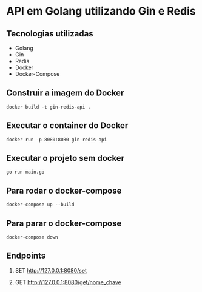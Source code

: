 # API em Golang utilizando Gin e Redis

## Tecnologias utilizadas

- Golang
- Gin
- Redis
- Docker
- Docker-Compose

## Construir a imagem do Docker
```
docker build -t gin-redis-api .
```

## Executar o container do Docker
```
docker run -p 8080:8080 gin-redis-api
```

## Executar o projeto sem docker
```
go run main.go
```

## Para rodar o docker-compose
```
docker-compose up --build
```

## Para parar o docker-compose
```
docker-compose down
```

## Endpoints

1. SET ​http://127.0.0.1:8080/set

2. GET http://127.0.0.1:8080/get/nome_chave